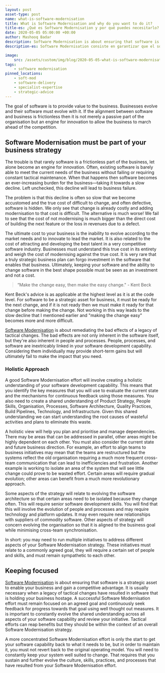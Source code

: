 ```yaml
---
layout: post
asset-type: post
name: what-is-software-modernisation
title: What is Software Modernisation and why do you want to do it?
title-es: ¿Qué es Software Modernisation y por qué puedes necesitarlo?
date: 2020-05-05 05:00:00 +00:00
author: Mashooq Badar
description: Software Modernisation is about ensuring that software is a strategic asset to enable your business and gain a competitive advantage. It is necessary when a legacy of tactical changes have resulted in software that is holding your business hostage.
description-es: Software Modernisation consiste en garantizar que el software sea un activo estratégico para habilitar en el negocio y obtener ventajas competitivas. Es necesario cuando un negocio se encuentra de manos atadas con el software por un legacy de cambios estrategicos /tacticos.

image:
    src: /assets/custom/img/blog/2020-05-05-what-is-software-modernisation/what-is-soft-mod.jpg
tags:
    - software modernisation
pinned_locations:
    - soft-mod
    - software-delivery
    - specialist-expertise
    - strategic-advice
---
```


The goal of software is to provide value to the business. Businesses evolve and their software must evolve with it. If the alignment between software and business is frictionless then it is not merely a passive part of the organisation but an engine for innovation to allow the business to march ahead of the competition.

## Software Modernisation must be part of your business strategy
The trouble is that rarely software is a frictionless part of the business, let alone become an engine for innovation. Often, existing software is barely able to meet the current needs of the business without failing or requiring constant tactical maintenance. When that happens then software becomes an ever-increasing burden for the business—taking it towards a slow decline. Left unchecked, this decline will lead to business failure.

The problem is that this decline is often so slow that we become accustomed and the true cost of difficult to change, and often defective, software is hidden. We only see that change is already costly and adding modernisation to that cost is difficult. The alternative is much worse! We fail to see that the cost of not modernising is much bigger than the direct cost of building the next feature or the loss in revenues due to a defect.

The ultimate cost to your business is the inability to evolve according to the market needs and to innovate to lead the market. It is also related to the cost of attracting and developing the best talent in a very competitive software industry. Businesses must understand this true cost in its entirety and weigh the cost of modernising against the true cost. It is very rare that a truly strategic business plan can forgo investment in the software that enables that business. Ultimately, keeping your software and the ability to change software in the best shape possible must be seen as an investment and not a cost.


> “Make the change easy, then make the easy change." - Kent Beck

Kent Beck's advice is as applicable at the highest level as it is at the code level. For software to be a strategic asset for business, it must be ready for the next change, and if it is not ready then we must make it ready for that change before making the change. Not working in this way leads to the slow decline that I mentioned earlier and "making the change easy" becomes more and more difficult.

[Software Modernisation](https://codurance.com/services/software-modernisation/) is about remediating the bad effects of a legacy of tactical changes. The bad effects are not only inherent in the software itself, but they're also inherent in people and processes. People, processes, and software are inextricably linked in your software development capability. Considering them individually may provide short-term gains but will ultimately fail to make the impact that you need.

### Holistic Approach
A good Software Modernisation effort will involve creating a holistic understanding of your software development capability. This means that you identify the key measures that you will use to evaluate the current state and the mechanisms for continuous feedback using those measures. You also need to create a shared understanding of Product Strategy, People Skills,  Organisation, Processes, Software Architecture, Quality Practices, Build Pipelines, Technology, and Infrastructure. Given this shared understanding we can start understanding the root causes of wasteful activities and plans to eliminate this waste.

A holistic view will help you plan and prioritise and manage dependencies. There may be areas that can be addressed in parallel, other areas might be highly dependent on each other. You must also consider the current state and future business direction. For example, an effort to align teams to business initiatives may mean that the teams are restructured but the systems reflect the old organisation requiring a much more frequent cross-team communication that can lead to inefficiencies and frustration. Another example is working to isolate an area of the system that will see little change could prove to be wasted effort. Certain areas will require gradual evolution; other areas can benefit from a much more revolutionary approach.

Some aspects of the strategy will relate to evolving the software architecture so that certain areas need to be isolated because they change often. This will require senior software development skills. You will find that this will involve the evolution of people and processes and may require technology and platform updates. It may even require new relationships with suppliers of commodity software. Other aspects of strategy will concern evolving the organisation so that it is aligned to the business goal while minimising cross-team synchronisation.

In short: you may need to run multiple initiatives to address different aspects of your Software Modernisation strategy. These initiatives must relate to a commonly agreed goal, they will require a certain set of people and skills, and must remain sympathetic to each other.

## Keeping focused
[Software Modernisation](https://codurance.com/services/software-modernisation/) is about ensuring that software is a strategic asset to enable your business and gain a competitive advantage. It is usually necessary when a legacy of tactical changes have resulted in software that is holding your business hostage. A successful Software Modernisation effort must remain focused on an agreed goal and continuously seek feedback for progress towards that goal using well thought out measures. It is important to constantly evolve the shared understanding across all aspects of your software capability and review your initiative. Tactical efforts can reap benefits but they should be within the context of an overall Software Modernisation strategy.

A more concentrated Software Modernisation effort is only the start to get your software capability back to what it needs to be, but in order to maintain it, you must not revert back to the original operating model. You will need to constantly keep your system well suited to change. That requires that you sustain and further evolve the culture, skills, practices, and processes that have resulted from your Software Modernisation effort.

